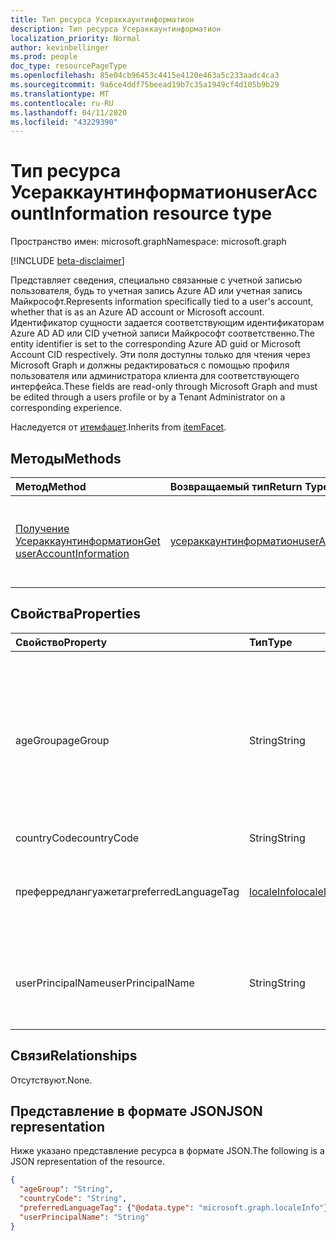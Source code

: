 ```yaml
---
title: Тип ресурса Усераккаунтинформатион
description: Тип ресурса Усераккаунтинформатион
localization_priority: Normal
author: kevinbellinger
ms.prod: people
doc_type: resourcePageType
ms.openlocfilehash: 85e04cb96453c4415e4120e463a5c233aadc4ca3
ms.sourcegitcommit: 9a6ce4ddf75beead19b7c35a1949cf4d105b9b29
ms.translationtype: MT
ms.contentlocale: ru-RU
ms.lasthandoff: 04/11/2020
ms.locfileid: "43229390"
---
```

# <a name="useraccountinformation-resource-type"></a><span data-ttu-id="fd8ca-103">Тип ресурса Усераккаунтинформатион</span><span class="sxs-lookup"><span data-stu-id="fd8ca-103">userAccountInformation resource type</span></span>

<span data-ttu-id="fd8ca-104">Пространство имен: microsoft.graph</span><span class="sxs-lookup"><span data-stu-id="fd8ca-104">Namespace: microsoft.graph</span></span>

[!INCLUDE [beta-disclaimer](../../includes/beta-disclaimer.md)]

<span data-ttu-id="fd8ca-105">Представляет сведения, специально связанные с учетной записью пользователя, будь то учетная запись Azure AD или учетная запись Майкрософт.</span><span class="sxs-lookup"><span data-stu-id="fd8ca-105">Represents information specifically tied to a user's account, whether that is as an Azure AD account or Microsoft account.</span></span> <span data-ttu-id="fd8ca-106">Идентификатор сущности задается соответствующим идентификаторам Azure AD AD или CID учетной записи Майкрософт соответственно.</span><span class="sxs-lookup"><span data-stu-id="fd8ca-106">The entity identifier is set to the corresponding Azure AD guid or Microsoft Account CID respectively.</span></span> <span data-ttu-id="fd8ca-107">Эти поля доступны только для чтения через Microsoft Graph и должны редактироваться с помощью профиля пользователя или администратора клиента для соответствующего интерфейса.</span><span class="sxs-lookup"><span data-stu-id="fd8ca-107">These fields are read-only through Microsoft Graph and must be edited through a users profile or by a Tenant Administrator on a corresponding experience.</span></span>

<span data-ttu-id="fd8ca-108">Наследуется от [итемфацет](itemfacet.md).</span><span class="sxs-lookup"><span data-stu-id="fd8ca-108">Inherits from [itemFacet](itemfacet.md).</span></span>

## <a name="methods"></a><span data-ttu-id="fd8ca-109">Методы</span><span class="sxs-lookup"><span data-stu-id="fd8ca-109">Methods</span></span>

| <span data-ttu-id="fd8ca-110">Метод</span><span class="sxs-lookup"><span data-stu-id="fd8ca-110">Method</span></span>                                                             | <span data-ttu-id="fd8ca-111">Возвращаемый тип</span><span class="sxs-lookup"><span data-stu-id="fd8ca-111">Return Type</span></span>                                         | <span data-ttu-id="fd8ca-112">Описание</span><span class="sxs-lookup"><span data-stu-id="fd8ca-112">Description</span></span>                                                                   |
|:-------------------------------------------------------------------|:----------------------------------------------------|:------------------------------------------------------------------------------|
| [<span data-ttu-id="fd8ca-113">Получение Усераккаунтинформатион</span><span class="sxs-lookup"><span data-stu-id="fd8ca-113">Get userAccountInformation</span></span>](../api/useraccountinformation-get.md) | [<span data-ttu-id="fd8ca-114">усераккаунтинформатион</span><span class="sxs-lookup"><span data-stu-id="fd8ca-114">userAccountInformation</span></span>](useraccountinformation.md) | <span data-ttu-id="fd8ca-115">Чтение свойств и связей объекта **усераккаунтинформатион** .</span><span class="sxs-lookup"><span data-stu-id="fd8ca-115">Read the properties and relationships of a **userAccountInformation** object.</span></span> |

## <a name="properties"></a><span data-ttu-id="fd8ca-116">Свойства</span><span class="sxs-lookup"><span data-stu-id="fd8ca-116">Properties</span></span>

| <span data-ttu-id="fd8ca-117">Свойство</span><span class="sxs-lookup"><span data-stu-id="fd8ca-117">Property</span></span>            | <span data-ttu-id="fd8ca-118">Тип</span><span class="sxs-lookup"><span data-stu-id="fd8ca-118">Type</span></span>                       | <span data-ttu-id="fd8ca-119">Описание</span><span class="sxs-lookup"><span data-stu-id="fd8ca-119">Description</span></span>                                                                                                                               |
|:--------------------|:---------------------------|:------------------------------------------------------------------------------------------------------------------------------------------|
|<span data-ttu-id="fd8ca-120">ageGroup</span><span class="sxs-lookup"><span data-stu-id="fd8ca-120">ageGroup</span></span>             |<span data-ttu-id="fd8ca-121">String</span><span class="sxs-lookup"><span data-stu-id="fd8ca-121">String</span></span>                      | <span data-ttu-id="fd8ca-122">Показывает группу возрастных пользователей.</span><span class="sxs-lookup"><span data-stu-id="fd8ca-122">Shows the age group of user.</span></span> <span data-ttu-id="fd8ca-123">Допустимые `null`значения `minor`, `notAdult` и `adult` они создаются каталогом и не могут быть изменены.</span><span class="sxs-lookup"><span data-stu-id="fd8ca-123">Allowed values `null`, `minor`, `notAdult` and `adult` are generated by the directory and cannot be changed.</span></span> |
|<span data-ttu-id="fd8ca-124">countryCode</span><span class="sxs-lookup"><span data-stu-id="fd8ca-124">countryCode</span></span>          |<span data-ttu-id="fd8ca-125">String</span><span class="sxs-lookup"><span data-stu-id="fd8ca-125">String</span></span>|                     | <span data-ttu-id="fd8ca-126">Содержит двухбуквенный код страны, связанный с учетной записью пользователя.</span><span class="sxs-lookup"><span data-stu-id="fd8ca-126">Contains the two-character country code associated with the users account.</span></span>                                                                |
|<span data-ttu-id="fd8ca-127">преферредлангуажетаг</span><span class="sxs-lookup"><span data-stu-id="fd8ca-127">preferredLanguageTag</span></span> |[<span data-ttu-id="fd8ca-128">localeInfo</span><span class="sxs-lookup"><span data-stu-id="fd8ca-128">localeInfo</span></span>](localeinfo.md) | <span data-ttu-id="fd8ca-129">Содержит язык, который пользователь связал с учетной записью как предпочитаемый.</span><span class="sxs-lookup"><span data-stu-id="fd8ca-129">Contains the language the user has associated as preferred for the account.</span></span>                                                               |
|<span data-ttu-id="fd8ca-130">userPrincipalName</span><span class="sxs-lookup"><span data-stu-id="fd8ca-130">userPrincipalName</span></span>    |<span data-ttu-id="fd8ca-131">String</span><span class="sxs-lookup"><span data-stu-id="fd8ca-131">String</span></span>                      | <span data-ttu-id="fd8ca-132">Имя участника-пользователя (UPN) пользователя, связанного с учетной записью.</span><span class="sxs-lookup"><span data-stu-id="fd8ca-132">The user principal name (UPN) of the user associated with the account.</span></span>                                                                    |

## <a name="relationships"></a><span data-ttu-id="fd8ca-133">Связи</span><span class="sxs-lookup"><span data-stu-id="fd8ca-133">Relationships</span></span>

<span data-ttu-id="fd8ca-134">Отсутствуют.</span><span class="sxs-lookup"><span data-stu-id="fd8ca-134">None.</span></span>

## <a name="json-representation"></a><span data-ttu-id="fd8ca-135">Представление в формате JSON</span><span class="sxs-lookup"><span data-stu-id="fd8ca-135">JSON representation</span></span>

<span data-ttu-id="fd8ca-136">Ниже указано представление ресурса в формате JSON.</span><span class="sxs-lookup"><span data-stu-id="fd8ca-136">The following is a JSON representation of the resource.</span></span>

<!-- {
  "blockType": "resource",
  "optionalProperties": [

  ],
  "@odata.type": "microsoft.graph.userAccountInformation",
  "baseType": ""
}-->

```json
{
  "ageGroup": "String",
  "countryCode": "String",
  "preferredLanguageTag": {"@odata.type": "microsoft.graph.localeInfo"},
  "userPrincipalName": "String"
}
```

<!-- uuid: 16cd6b66-4b1a-43a1-adaf-3a886856ed98
2019-02-04 14:57:30 UTC -->
<!-- {
  "type": "#page.annotation",
  "description": "userAccountInformation resource",
  "keywords": "",
  "section": "documentation",
  "tocPath": ""
}-->
